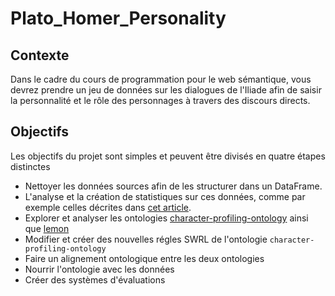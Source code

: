# Plato_Homer_Personality

## Contexte

Dans le cadre du cours de programmation pour le web sémantique, vous devrez prendre un jeu de données sur les dialogues de l'Iliade afin de saisir la personnalité et le rôle des personnages à travers des discours directs.

## Objectifs

Les objectifs du projet sont simples et peuvent être divisés en quatre étapes distinctes

- Nettoyer les données sources afin de les structurer dans un DataFrame.
- L'analyse et la création de statistiques sur ces données, comme par exemple celles décrites dans [cet article](Annotating_the_Sentiment_of_Homeric_Text__LREC_2022_.pdf).
- Explorer et analyser les ontologies [character-profiling-ontology](https://github.com/dpicca/ontologies/tree/main/character-profiling-ontology/V2) ainsi que [lemon](https://lemon-model.net/)
- Modifier et créer des nouvelles régles SWRL de l'ontologie `character-profiling-ontology`
- Faire un alignement ontologique entre les deux ontologies
- Nourrir l'ontologie avec les données
- Créer des systèmes d'évaluations
